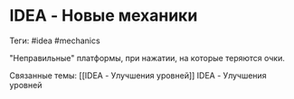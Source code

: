 # IDEA - Новые механики
Теги: #idea #mechanics

"Неправильные" платформы, при нажатии, на которые теряются очки.

Связанные темы:
[[IDEA - Улучшения уровней]] IDEA - Улучшения уровней